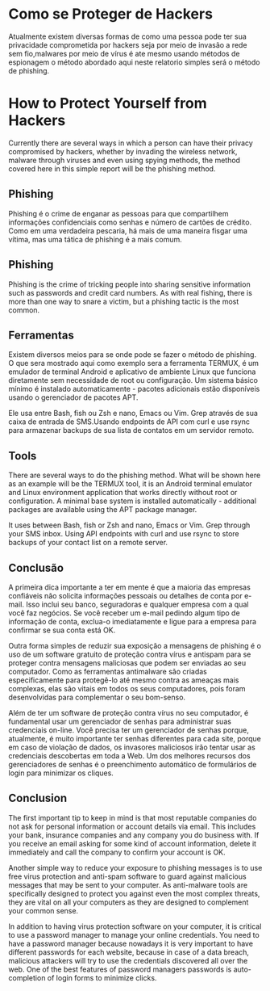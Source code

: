 # Como se Proteger de Hackers 
 
Atualmente existem diversas formas de como uma pessoa pode ter sua privacidade comprometida por hackers seja por meio de invasão a rede sem fio,malwares por meio de vírus é ate mesmo usando métodos de espionagem o método abordado aqui neste relatorio simples será o método de phishing.   
 
# How to Protect Yourself from Hackers   
 
Currently there are several ways in which a person can have their privacy compromised by hackers, whether by invading the wireless network, malware through viruses and even using spying methods, the method covered here in this simple report will be the phishing method. 
  
## Phishing 

Phishing é o crime de enganar as pessoas para que compartilhem informações confidenciais como senhas e número de cartões de crédito. Como em uma verdadeira pescaria, há mais de uma maneira fisgar uma vítima, mas uma tática de phishing é a mais comum. 

## Phishing 

Phishing is the crime of tricking people into sharing sensitive information such as passwords and credit card numbers. As with real fishing, there is more than one way to snare a victim, but a phishing tactic is the most common. 

## Ferramentas 

Existem diversos meios para se onde pode se fazer o método de phishing. O que sera mostrado aqui como exemplo sera a ferramenta TERMUX, é um emulador de terminal Android e aplicativo de ambiente Linux que funciona diretamente sem necessidade de root ou configuração. Um sistema básico mínimo é instalado automaticamente - pacotes adicionais estão disponíveis usando o gerenciador de pacotes APT.

Ele usa entre Bash, fish ou Zsh e nano, Emacs ou Vim. Grep através de sua caixa de entrada de SMS.Usando endpoints de API com curl e use rsync para armazenar backups de sua lista de contatos em um servidor remoto.

## Tools

There are several ways to do the phishing method. What will be shown here as an example will be the TERMUX tool, it is an Android terminal emulator and Linux environment application that works directly without root or configuration. A minimal base system is installed automatically - additional packages are available using the APT package manager.

It uses between Bash, fish or Zsh and nano, Emacs or Vim. Grep through your SMS inbox. Using API endpoints with curl and use rsync to store backups of your contact list on a remote server.

## Conclusão

A primeira dica importante a ter em mente é que a maioria das empresas confiáveis não solicita informações pessoais ou detalhes de conta por e-mail. Isso inclui seu banco, seguradoras e qualquer empresa com a qual você faz negócios. Se você receber um e-mail pedindo algum tipo de informação de conta, exclua-o imediatamente e ligue para a empresa para confirmar se sua conta está OK.

Outra forma simples de reduzir sua exposição a mensagens de phishing é o uso de um software gratuito de proteção contra vírus e antispam para se proteger contra mensagens maliciosas que podem ser enviadas ao seu computador. Como as ferramentas antimalware são criadas especificamente para protegê-lo até mesmo contra as ameaças mais complexas, elas são vitais em todos os seus computadores, pois foram desenvolvidas para complementar o seu bom-senso.

Além de ter um software de proteção contra vírus no seu computador, é fundamental usar um gerenciador de senhas para administrar suas credenciais on-line. Você precisa ter um gerenciador de senhas porque, atualmente, é muito importante ter senhas diferentes para cada site, porque em caso de violação de dados, os invasores maliciosos irão tentar usar as credenciais descobertas em toda a Web. Um dos melhores recursos dos gerenciadores de senhas é o preenchimento automático de formulários de login para minimizar os cliques.

## Conclusion

The first important tip to keep in mind is that most reputable companies do not ask for personal information or account details via email. This includes your bank, insurance companies and any company you do business with. If you receive an email asking for some kind of account information, delete it immediately and call the company to confirm your account is OK.

Another simple way to reduce your exposure to phishing messages is to use free virus protection and anti-spam software to guard against malicious messages that may be sent to your computer. As anti-malware tools are specifically designed to protect you against even the most complex threats, they are vital on all your computers as they are designed to complement your common sense.

In addition to having virus protection software on your computer, it is critical to use a password manager to manage your online credentials. You need to have a password manager because nowadays it is very important to have different passwords for each website, because in case of a data breach, malicious attackers will try to use the credentials discovered all over the web. One of the best features of password managers passwords is auto-completion of login forms to minimize clicks.
